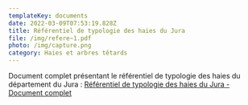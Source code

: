 ```yaml
---
templateKey: documents
date: 2022-03-09T07:53:19.828Z
title: Référentiel de typologie des haies du Jura
file: /img/refere~1.pdf
photo: /img/capture.png
category: Haies et arbres têtards
---
```

Document complet présentant le référentiel de typologie des haies du département du Jura :
<a href="/img/refere~1.pdf" target="_blank">Référentiel de typologie des haies du Jura - Document complet</a>